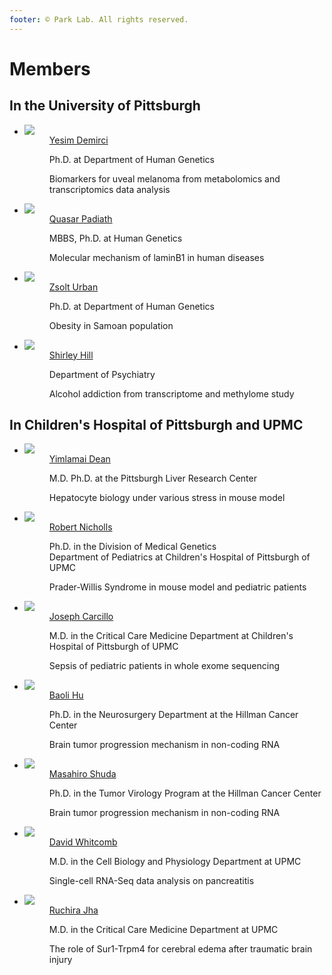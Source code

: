 ```yaml
---
footer: © Park Lab. All rights reserved.
---
```


# Members

## In the University of Pittsburgh

<ul class="members">
  <li>
    <dl>
      <dt>
        <img src="https://www.publichealth.pitt.edu/Resources/FacultyAndStaff/images/Demirci_Fatma_Yesim.jpg">
      </dt>
      <dd>
        <a href="https://www.publichealth.pitt.edu/home/directory/f-yesim-demirci" target="_blank">Yesim Demirci</a>
        <p>Ph.D. at Department of Human Genetics</p>
        <span>Biomarkers for uveal melanoma from metabolomics and transcriptomics data analysis</span>
      </dd>
    </dl>
  </li>
  <li>
    <dl>
      <dt>
        <img src="https://www.publichealth.pitt.edu/Resources/FacultyAndStaff/images/Padiath_Quasar_S.JPG">
      </dt>
      <dd>
        <a href="https://www.publichealth.pitt.edu/home/directory/quasar-padiath" target="_blank">Quasar Padiath</a>
        <p>MBBS, Ph.D. at Human Genetics</p>
        <span>Molecular mechanism of laminB1 in human diseases</span>
      </dd>
    </dl>
  </li>
  <li>
    <dl>
      <dt>
        <img src="https://www.publichealth.pitt.edu/Resources/FacultyAndStaff/images/Urban_Zsolt.jpg">
      </dt>
      <dd>
        <a href="https://www.publichealth.pitt.edu/home/directory/zsolt-urban" target="_blank">Zsolt Urban</a>
        <p>Ph.D. at Department of Human Genetics</p>
        <span>Obesity in Samoan population</span>
      </dd>
    </dl>
  </li>
  <li>
    <dl>
      <dt>
        <img src="http://psychology.pitt.edu/sites/default/files/styles/person_large/public/person-images/Hill.jpg?itok=XZJlwy54">
      </dt>
      <dd>
        <a href="http://psychology.pitt.edu/people/shirley-y-hill-phd" target="_blank">Shirley Hill</a>
        <p>Department of Psychiatry</p>
        <span>Alcohol addiction from transcriptome and methylome study</span>
      </dd>
    </dl>
  </li>
</ul>

## In Children's Hospital of Pittsburgh and UPMC

<ul class="members">
  <li>
    <dl>
      <dt>
        <img src="https://www.livercenter.pitt.edu/sites/default/files/styles/person_page/public/faculty/Yimlamai.jpg?itok=teLXYS7j">
      </dt>
      <dd>
        <a href="https://www.livercenter.pitt.edu/people/faculty/dean-yimlamai-md-phd" target="_blank">Yimlamai Dean</a>
        <p>M.D. Ph.D. at the Pittsburgh Liver Research Center</p>
        <span>Hepatocyte biology under various stress in mouse model</span>
      </dd>
    </dl>
  </li>
  <li>
    <dl>
      <dt>
        <img src="https://ctsi.pitt.edu/media/1899/nicholls.jpg">
      </dt>
      <dd>
        <a href="http://www.chp.edu/research/areas/genetics/projects/nicholls" target="_blank">Robert Nicholls</a>
        <p>Ph.D. in the Division of Medical Genetics
        <br>Department of Pediatrics at Children's Hospital of Pittsburgh of UPMC</p>
        <span>Prader-Willis Syndrome in mouse model and pediatric patients</span>
      </dd>
    </dl>
  </li>
  <li>
    <dl>
      <dt>
        <img src="https://ccm.pitt.edu/sites/default/files/carcillo_400.jpg">
      </dt>
      <dd>
        <a href="http://ccm.pitt.edu/directory/profile/joseph-carcillo" target="_blank">Joseph Carcillo</a>
        <p>M.D. in the Critical Care Medicine Department at Children's Hospital of Pittsburgh of UPMC</p>
        <span>Sepsis of pediatric patients in whole exome sequencing</span>
      </dd>
    </dl>
  </li>
  <li>
    <dl>
      <dt>
        <img src="https://www.neurosurgery.pitt.edu/sites/default/files/styles/person_large/public/person-images/hu_baoli.jpg?itok=m51yZeCM">
      </dt>
      <dd>
        <a href="http://www.neurosurgery.pitt.edu/person/baoli-hu" target="_blank">Baoli Hu</a>
        <p>Ph.D. in the Neurosurgery Department at the Hillman Cancer Center</p>
        <span>Brain tumor progression mechanism in non-coding RNA</span>
      </dd>
    </dl>
  </li>
  <li>
    <dl>
      <dt>
        <img src="http://www.mmg.pitt.edu/sites/default/files/imagecache/person-detail-page/person-images/Masa_Shuda.jpg">
      </dt>
      <dd>
        <a href="http://www.mmg.pitt.edu/person/masahiro-shuda" target="_blank">Masahiro Shuda</a>
        <p>Ph.D. in the Tumor Virology Program at the Hillman Cancer Center</p>
        <span>Brain tumor progression mechanism in non-coding RNA</span>
      </dd>
    </dl>
  </li>
  <li>
    <dl>
      <dt>
        <img src="https://mirm-pitt.net/wp-content/uploads/2015/08/Whitcombd-570x570.jpg">
      </dt>
      <dd>
        <a href="https://mirm-pitt.net//our-people/faculty-staff-bios/david-whitcomb-md-phd/" target="_blank">David Whitcomb</a>
        <p>M.D. in the Cell Biology and Physiology Department at UPMC</p>
        <span>Single-cell RNA-Seq data analysis on pancreatitis</span>
      </dd>
    </dl>
  </li>
  <li>
    <dl>
      <dt>
        <img src="https://ccm.pitt.edu/sites/default/files/dsc06251.jpg">
      </dt>
      <dd>
        <a href="https://pre.ccm.pitt.edu/?q=content/ruchira-jha-md" target="_blank">Ruchira Jha</a>
        <p>M.D. in the Critical Care Medicine Department at UPMC</p>
        <span>The role of Sur1-Trpm4 for cerebral edema after traumatic brain injury</span>
      </dd>
    </dl>
  </li>
</ul>
